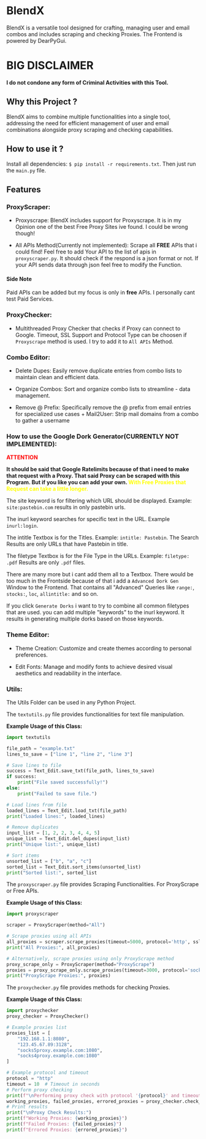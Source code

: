 # BlendX
BlendX is a versatile tool designed for crafting, managing user and email combos and includes scraping and checking Proxies. The Frontend is powered by DearPyGui.
# BIG DISCLAIMER
**I do not condone any form of Criminal Activities with this Tool.**

## Why this Project ?
BlendX aims to combine multiple functionalities into a single tool, addressing the need for efficient management of user and email combinations alongside proxy scraping and checking capabilities.

## How to use it ?
Install all dependencies: `$ pip install -r requirements.txt`.
Then just run the `main.py` file.

## Features
### ProxyScraper:
- Proxyscrape: BlendX includes support for Proxyscrape. It is in my Opinion one of the best Free Proxy Sites ive found. I could be wrong though!

- All APIs Method(Currently not implemented): Scrape all **FREE** APIs that i could find! Feel free to add Your API to the list of apis in `proxyscraper.py`.
It should check if the respond is a json format or not. If your API sends data through json feel free to modify the Function.

#### Side Note
Paid APIs can be added but my focus is only in **free** APIs. I personally cant test Paid Services.

### ProxyChecker:
- Multithreaded Proxy Checker that checks if Proxy can connect to Google. Timeout, SSL Support and Protocol Type can be choosen if `Proxyscrape` method is used. I try to add it to `All APIs` Method.

### Combo Editor:

- Delete Dupes: Easily remove duplicate entries from combo lists to maintain clean and efficient data.

- Organize Combos: Sort and organize combo lists to streamline - data management.

- Remove @ Prefix: Specifically remove the @ prefix from email entries for specialized use cases + Mail2User: Strip mail domains from a combo to gather a username

### How to use the Google Dork Generator(CURRENTLY NOT IMPLEMENTED):
<span style="color:red;">**ATTENTION**</span>

**It should be said that Google Ratelimits because of that i need to make that request with a Proxy.
That said Proxy can be scraped with this Program. But if you like you can add your own.
<span style="color:yellow;">With Free Proxies that Request can take a little longer.</span>**

The site keyword is for filtering which URL should be displayed. Example: `site:pastebin.com` results in only pastebin urls.

The inurl keyword searches for specific text in the URL. Example `inurl:login`.

The intitle Textbox is for the Titles. Example: `intitle: Pastebin`. The Search Results are only URLs that have Pastebin in title.

The filetype Textbox is for the File Type in the URLs. Example: `filetype: .pdf` Results are only `.pdf` files.

There are many more but i cant add them all to a Textbox. There would be too much in the Frontside because of that i add a `Advanced Dork Gen` Window to the Frontend. That contains all "Advanced" Queries like `range:`, `stocks:`, `loc`, `allintitle:` and so on.

If you click `Generate Dorks` i want to try to combine all common filetypes that are used.
you can add multiple "keywords" to the inurl keyword. It results in generating multiple dorks based on those keywords.

### Theme Editor:

- Theme Creation: Customize and create themes according to personal preferences.

- Edit Fonts: Manage and modify fonts to achieve desired visual aesthetics and readability in the interface.

### Utils:
The Utils Folder can be used in any Python Project.

The `textutils.py` file provides functionalities for text file manipulation.

**Example Usage of this Class:**
```python
import textutils

file_path = "example.txt"
lines_to_save = ["line 1", "line 2", "line 3"]

# Save lines to file
success = Text_Edit.save_txt(file_path, lines_to_save)
if success:
    print("File saved successfully!")
else:
    print("Failed to save file.")

# Load lines from file
loaded_lines = Text_Edit.load_txt(file_path)
print("Loaded lines:", loaded_lines)

# Remove duplicates
input_list = [1, 2, 2, 3, 4, 4, 5]
unique_list = Text_Edit.del_dupes(input_list)
print("Unique list:", unique_list)

# Sort items
unsorted_list = ["b", "a", "c"]
sorted_list = Text_Edit.sort_items(unsorted_list)
print("Sorted list:", sorted_list
```

The `proxyscraper.py` file provides Scraping Functionalities. For ProxyScrape or Free APIs.

**Example Usage of this Class:**
```python
import proxyscraper

scraper = ProxyScraper(method="All")

# Scrape proxies using all APIs
all_proxies = scraper.scrape_proxies(timeout=5000, protocol='http', ssl=None)
print("All Proxies:", all_proxies)

# Alternatively, scrape proxies using only ProxyScrape method
proxy_scrape_only = ProxyScraper(method="ProxyScrape")
proxies = proxy_scrape_only.scrape_proxies(timeout=3000, protocol='socks4', ssl='yes')
print("ProxyScrape Proxies:", proxies)
```

The `proxychecker.py` file provides methods for checking Proxies.

**Example Usage of this Class:**
```python
import proxychecker
proxy_checker = ProxyChecker()

# Example proxies list
proxies_list = [
    "192.168.1.1:8080",
    "123.45.67.89:3128",
    "socks5proxy.example.com:1080",
    "socks4proxy.example.com:1080"
]

# Example protocol and timeout
protocol = "http"
timeout = 10  # Timeout in seconds
# Perform proxy checking
print(f"\nPerforming proxy check with protocol '{protocol}' and timeout '{timeout}' seconds...")
working_proxies, failed_proxies, errored_proxies = proxy_checker.check_proxy(protocol, timeout, proxies_list)
# Print results
print("\nProxy Check Results:")
print(f"Working Proxies: {working_proxies}")
print(f"Failed Proxies: {failed_proxies}")
print(f"Errored Proxies: {errored_proxies}")
```
